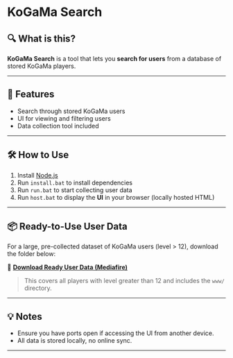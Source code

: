 # KoGaMa Search

## 🔍 What is this?
**KoGaMa Search** is a tool that lets you **search for users** from a database of stored KoGaMa players.

---

## 🚀 Features
- Search through stored KoGaMa users
- UI for viewing and filtering users
- Data collection tool included

---

## 🛠️ How to Use

1. Install [Node.js](https://nodejs.org/)
2. Run `install.bat` to install dependencies
3. Run `run.bat` to start collecting user data
4. Run `host.bat` to display the **UI** in your browser (locally hosted HTML)

---

## 📦 Ready-to-Use User Data

For a large, pre-collected dataset of KoGaMa users (level > 12), download the folder below:

🔗 **[Download Ready User Data (Mediafire)](https://www.mediafire.com/folder/ud6n7nfvhkj6w/KoGaMa_Search)**

> This covers all players with level greater than 12 and includes the `www/` directory.

---

## 💡 Notes

- Ensure you have ports open if accessing the UI from another device.
- All data is stored locally, no online sync.

---

